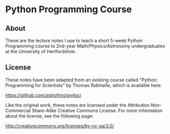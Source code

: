 Python Programming Course
=========================

About
-----

These are the lecture notes I use to teach a short 5-week 
Python Programming course to 2nd-year Math/Physics/Astronomy 
undergraduates at the University of Hertfordshire. 

License
--------

These notes have been adapted from an existing course called 
"Python: Programming for Scientists" by Thomas Robitaille, 
which is available here:
   
   https://github.com/astrofrog/py4sci

Like the original work, these notes are licensed under the
Attribution Non-Commercial Share-Alike Creative Commons License. For more
information about the license, see the following page:

  http://creativecommons.org/licenses/by-nc-sa/3.0/

